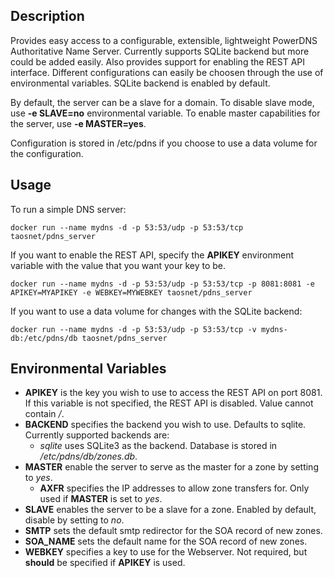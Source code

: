 ## Description

Provides easy access to a configurable, extensible, lightweight PowerDNS Authoritative Name Server. Currently supports SQLite backend but more could be added easily. Also provides support for enabling the REST API interface. Different configurations can easily be choosen through the use of environmental variables. SQLite backend is enabled by default.

By default, the server can be a slave for a domain. To disable slave mode, use **-e SLAVE=no** environmental variable. To enable master capabilities for the server, use **-e MASTER=yes**.

Configuration is stored in /etc/pdns if you choose to use a data volume for the configuration.

## Usage

To run a simple DNS server:
```
docker run --name mydns -d -p 53:53/udp -p 53:53/tcp taosnet/pdns_server
```

If you want to enable the REST API, specify the **APIKEY** environment variable with the value that you want your key to be.
```
docker run --name mydns -d -p 53:53/udp -p 53:53/tcp -p 8081:8081 -e APIKEY=MYAPIKEY -e WEBKEY=MYWEBKEY taosnet/pdns_server
```

If you want to use a data volume for changes with the SQLite backend:
```
docker run --name mydns -d -p 53:53/udp -p 53:53/tcp -v mydns-db:/etc/pdns/db taosnet/pdns_server
```

## Environmental Variables

* **APIKEY** is the key you wish to use to access the REST API on port 8081. If this variable is not specified, the REST API is disabled. Value cannot contain */*.
* **BACKEND** specifies the backend you wish to use. Defaults to sqlite. Currently supported backends are:
  * *sqlite* uses SQLite3 as the backend. Database is stored in */etc/pdns/db/zones.db*.
* **MASTER** enable the server to serve as the master for a zone by setting to *yes*.
  * **AXFR** specifies the IP addresses to allow zone transfers for. Only used if **MASTER** is set to *yes*.
* **SLAVE** enables the server to be a slave for a zone. Enabled by default, disable by setting to *no*.
* **SMTP** sets the default smtp redirector for the SOA record of new zones.
* **SOA_NAME** sets the default name for the SOA record of new zones.
* **WEBKEY** specifies a key to use for the Webserver. Not required, but **should** be specified if **APIKEY** is used.
